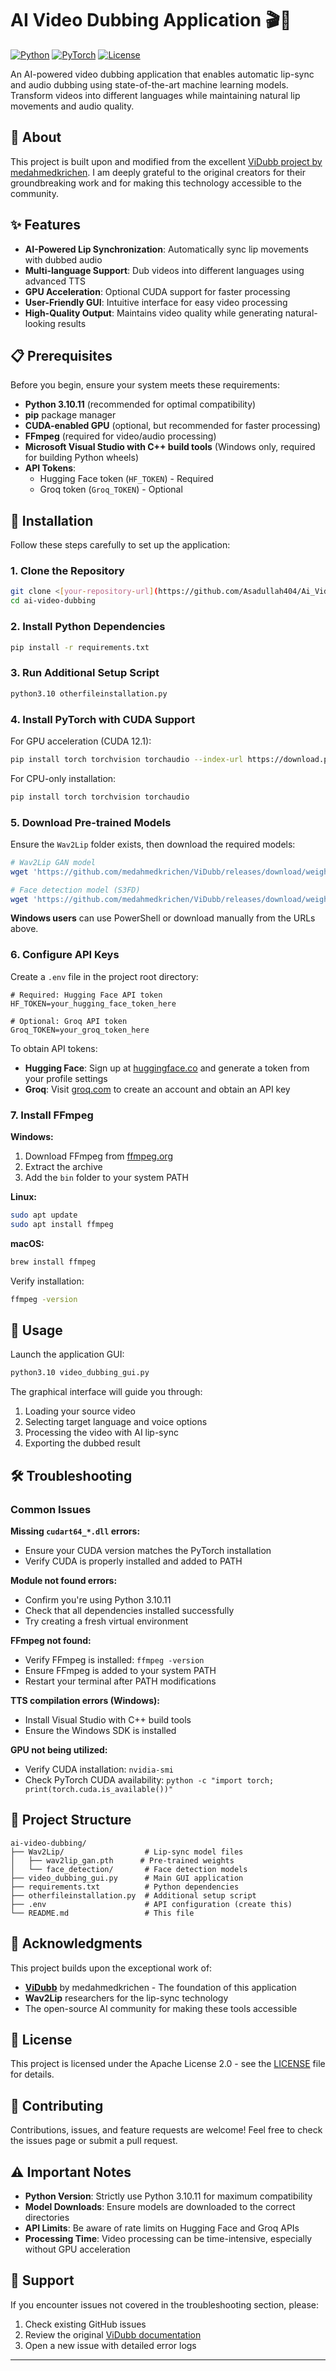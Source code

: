 # AI Video Dubbing Application 🎬🤖

[![Python](https://img.shields.io/badge/python-3.10.11-blue?logo=python&logoColor=white)](https://www.python.org/)
[![PyTorch](https://img.shields.io/badge/PyTorch-1.13-orange?logo=pytorch&logoColor=white)](https://pytorch.org/)
[![License](https://img.shields.io/badge/license-Apache%202.0-green)](LICENSE)

An AI-powered video dubbing application that enables automatic lip-sync and audio dubbing using state-of-the-art machine learning models. Transform videos into different languages while maintaining natural lip movements and audio quality.

## 🌟 About

This project is built upon and modified from the excellent [ViDubb project by medahmedkrichen](https://github.com/medahmedkrichen/ViDubb). I am deeply grateful to the original creators for their groundbreaking work and for making this technology accessible to the community.

## ✨ Features

- **AI-Powered Lip Synchronization**: Automatically sync lip movements with dubbed audio
- **Multi-language Support**: Dub videos into different languages using advanced TTS
- **GPU Acceleration**: Optional CUDA support for faster processing
- **User-Friendly GUI**: Intuitive interface for easy video processing
- **High-Quality Output**: Maintains video quality while generating natural-looking results

## 📋 Prerequisites

Before you begin, ensure your system meets these requirements:

- **Python 3.10.11** (recommended for optimal compatibility)
- **pip** package manager
- **CUDA-enabled GPU** (optional, but recommended for faster processing)
- **FFmpeg** (required for video/audio processing)
- **Microsoft Visual Studio with C++ build tools** (Windows only, required for building Python wheels)
- **API Tokens**:
  - Hugging Face token (`HF_TOKEN`) - Required
  - Groq token (`Groq_TOKEN`) - Optional

## 🚀 Installation

Follow these steps carefully to set up the application:

### 1. Clone the Repository

```bash
git clone <[your-repository-url](https://github.com/Asadullah404/Ai_Video_Dubbing)>
cd ai-video-dubbing
```

### 2. Install Python Dependencies

```bash
pip install -r requirements.txt
```

### 3. Run Additional Setup Script

```bash
python3.10 otherfileinstallation.py
```

### 4. Install PyTorch with CUDA Support

For GPU acceleration (CUDA 12.1):

```bash
pip install torch torchvision torchaudio --index-url https://download.pytorch.org/whl/cu121
```

For CPU-only installation:

```bash
pip install torch torchvision torchaudio
```

### 5. Download Pre-trained Models

Ensure the `Wav2Lip` folder exists, then download the required models:

```bash
# Wav2Lip GAN model
wget 'https://github.com/medahmedkrichen/ViDubb/releases/download/weights2/wav2lip_gan.1.1.pth' -O 'Wav2Lip/wav2lip_gan.pth'

# Face detection model (S3FD)
wget 'https://github.com/medahmedkrichen/ViDubb/releases/download/weights1/s3fd-619a316812.1.1.pth' -O 'Wav2Lip/face_detection/detection/sfd/s3fd.pth'
```

**Windows users** can use PowerShell or download manually from the URLs above.

### 6. Configure API Keys

Create a `.env` file in the project root directory:

```env
# Required: Hugging Face API token
HF_TOKEN=your_hugging_face_token_here

# Optional: Groq API token
Groq_TOKEN=your_groq_token_here
```

To obtain API tokens:
- **Hugging Face**: Sign up at [huggingface.co](https://huggingface.co) and generate a token from your profile settings
- **Groq**: Visit [groq.com](https://groq.com) to create an account and obtain an API key

### 7. Install FFmpeg

**Windows:**
1. Download FFmpeg from [ffmpeg.org](https://ffmpeg.org/download.html)
2. Extract the archive
3. Add the `bin` folder to your system PATH

**Linux:**
```bash
sudo apt update
sudo apt install ffmpeg
```

**macOS:**
```bash
brew install ffmpeg
```

Verify installation:
```bash
ffmpeg -version
```

## 🎯 Usage

Launch the application GUI:

```bash
python3.10 video_dubbing_gui.py
```

The graphical interface will guide you through:
1. Loading your source video
2. Selecting target language and voice options
3. Processing the video with AI lip-sync
4. Exporting the dubbed result

## 🛠️ Troubleshooting

### Common Issues

**Missing `cudart64_*.dll` errors:**
- Ensure your CUDA version matches the PyTorch installation
- Verify CUDA is properly installed and added to PATH

**Module not found errors:**
- Confirm you're using Python 3.10.11
- Check that all dependencies installed successfully
- Try creating a fresh virtual environment

**FFmpeg not found:**
- Verify FFmpeg is installed: `ffmpeg -version`
- Ensure FFmpeg is added to your system PATH
- Restart your terminal after PATH modifications

**TTS compilation errors (Windows):**
- Install Visual Studio with C++ build tools
- Ensure the Windows SDK is installed

**GPU not being utilized:**
- Verify CUDA installation: `nvidia-smi`
- Check PyTorch CUDA availability: `python -c "import torch; print(torch.cuda.is_available())"`

## 📁 Project Structure

```
ai-video-dubbing/
├── Wav2Lip/                  # Lip-sync model files
│   ├── wav2lip_gan.pth      # Pre-trained weights
│   └── face_detection/       # Face detection models
├── video_dubbing_gui.py      # Main GUI application
├── requirements.txt          # Python dependencies
├── otherfileinstallation.py  # Additional setup script
├── .env                      # API configuration (create this)
└── README.md                 # This file
```

## 🙏 Acknowledgments

This project builds upon the exceptional work of:
- **[ViDubb](https://github.com/medahmedkrichen/ViDubb)** by medahmedkrichen - The foundation of this application
- **Wav2Lip** researchers for the lip-sync technology
- The open-source AI community for making these tools accessible

## 📝 License

This project is licensed under the Apache License 2.0 - see the [LICENSE](LICENSE) file for details.

## 🤝 Contributing

Contributions, issues, and feature requests are welcome! Feel free to check the issues page or submit a pull request.

## ⚠️ Important Notes

- **Python Version**: Strictly use Python 3.10.11 for maximum compatibility
- **Model Downloads**: Ensure models are downloaded to the correct directories
- **API Limits**: Be aware of rate limits on Hugging Face and Groq APIs
- **Processing Time**: Video processing can be time-intensive, especially without GPU acceleration

## 📧 Support

If you encounter issues not covered in the troubleshooting section, please:
1. Check existing GitHub issues
2. Review the original [ViDubb documentation](https://github.com/medahmedkrichen/ViDubb)
3. Open a new issue with detailed error logs

---


